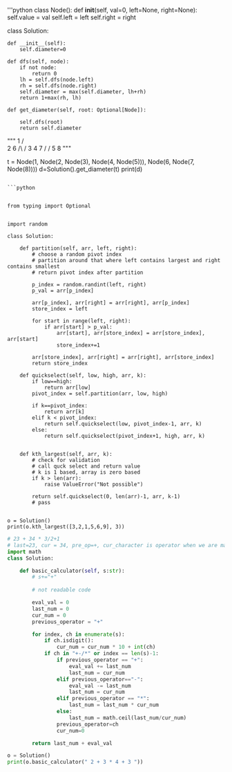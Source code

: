 '''python
class Node():
    def __init__(self, val=0, left=None, right=None):
        self.value = val 
        self.left = left
        self.right = right


class Solution:
    
    def __init__(self): 
        self.diameter=0

    def dfs(self, node):
        if not node:
            return 0
        lh = self.dfs(node.left) 
        rh = self.dfs(node.right)
        self.diameter = max(self.diameter, lh+rh)
        return 1+max(rh, lh)

    def get_diameter(self, root: Optional[Node]):

        self.dfs(root)
        return self.diameter

"""
          1
          /\
        2   6
        /\  / 
        3 4 7 
          / /
          5 8
"""

t = Node(1, Node(2, Node(3), Node(4, Node(5))), Node(6, Node(7, Node(8))))
d=Solution().get_diameter(t)
print(d)
```

```python


from typing import Optional


import random 

class Solution:

    def partition(self, arr, left, right):
        # choose a random pivot index
        # partition around that where left contains largest and right contains smallest
        # return pivot index after partition 

        p_index = random.randint(left, right)
        p_val = arr[p_index]

        arr[p_index], arr[right] = arr[right], arr[p_index]
        store_index = left 

        for start in range(left, right):
            if arr[start] > p_val:
                arr[start], arr[store_index] = arr[store_index], arr[start]
                store_index+=1
        
        arr[store_index], arr[right] = arr[right], arr[store_index]
        return store_index

    def quickselect(self, low, high, arr, k):
        if low==high:
            return arr[low]
        pivot_index = self.partition(arr, low, high)

        if k==pivot_index:
            return arr[k]
        elif k < pivot_index:
            return self.quickselect(low, pivot_index-1, arr, k)
        else:
            return self.quickselect(pivot_index+1, high, arr, k)


    def kth_largest(self, arr, k):
        # check for validation 
        # call quck select and return value
        # k is 1 based, array is zero based 
        if k > len(arr):
            raise ValueError("Not possible")
        
        return self.quickselect(0, len(arr)-1, arr, k-1)
        # pass  


o = Solution()
print(o.kth_largest([3,2,1,5,6,9], 3))

```

```python
# 23 + 34 * 3/2+1
# last=23, cur = 34, pre_op=+, cur_character is operator when we are making decision 
import math
class Solution:

    def basic_calculator(self, s:str):
        # s+="+"
        
        # not readable code

        eval_val = 0
        last_num = 0
        cur_num = 0
        previous_operator = "+"

        for index, ch in enumerate(s):
            if ch.isdigit():
                cur_num = cur_num * 10 + int(ch)
            if ch in "+-/*" or index == len(s)-1:
                if previous_operator == "+":
                    eval_val += last_num 
                    last_num = cur_num
                elif previous_operator=="-":
                    eval_val -= last_num 
                    last_num = cur_num
                elif previous_operator == "*":
                    last_num = last_num * cur_num
                else:
                    last_num = math.ceil(last_num/cur_num) 
                previous_operator=ch
                cur_num=0

        return last_num + eval_val

o = Solution()
print(o.basic_calculator(" 2 + 3 * 4 + 3 "))
```
